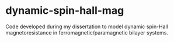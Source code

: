 # dynamic-spin-hall-mag
Code developed during my dissertation to model dynamic spin-Hall magnetoresistance in ferromagnetic/paramagnetic bilayer systems.
